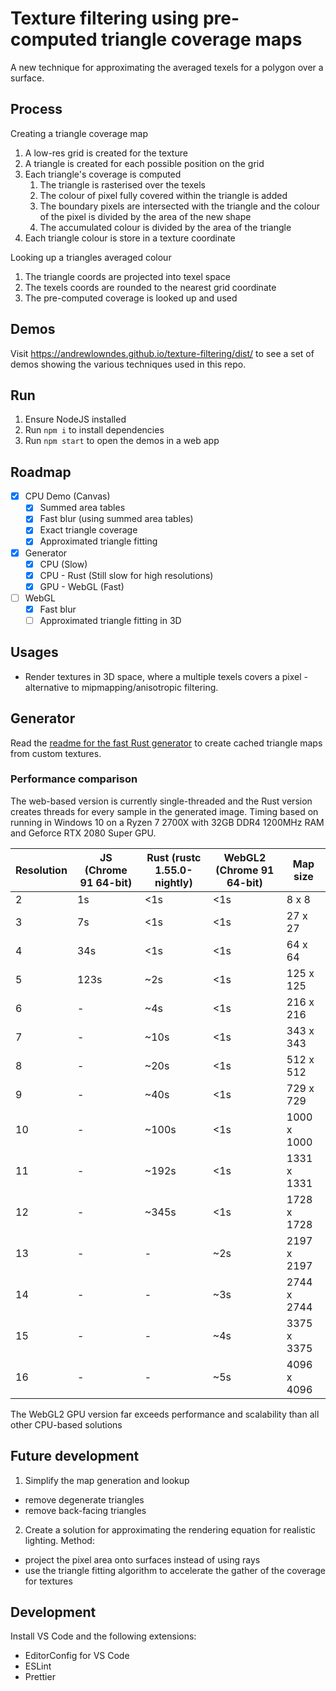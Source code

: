 # Texture filtering using pre-computed triangle coverage maps
A new technique for approximating the averaged texels for a polygon over a surface.

## Process
Creating a triangle coverage map
1. A low-res grid is created for the texture
2. A triangle is created for each possible position on the grid
3. Each triangle's coverage is computed
   1. The triangle is rasterised over the texels
   2. The colour of pixel fully covered within the triangle is added
   3. The boundary pixels are intersected with the triangle and the colour of the pixel is divided by the area of the new shape
   4. The accumulated colour is divided by the area of the triangle
4. Each triangle colour is store in a texture coordinate

Looking up a triangles averaged colour
1. The triangle coords are projected into texel space
2. The texels coords are rounded to the nearest grid coordinate
3. The pre-computed coverage is looked up and used

## Demos
Visit https://andrewlowndes.github.io/texture-filtering/dist/ to see a set of demos showing the various techniques used in this repo.

## Run
1. Ensure NodeJS installed
2. Run `npm i` to install dependencies
3. Run `npm start` to open the demos in a web app

## Roadmap
- [x] CPU Demo (Canvas)
  - [x] Summed area tables
  - [x] Fast blur (using summed area tables)
  - [x] Exact triangle coverage
  - [x] Approximated triangle fitting
- [x] Generator
  - [x] CPU (Slow)
  - [x] CPU - Rust (Still slow for high resolutions)
  - [x] GPU - WebGL (Fast)
- [ ] WebGL
  - [x] Fast blur
  - [ ] Approximated triangle fitting in 3D

## Usages
- Render textures in 3D space, where a multiple texels covers a pixel - alternative to mipmapping/anisotropic filtering.

## Generator
Read the [readme for the fast Rust generator](rust_generator/) to create cached triangle maps from custom textures.

### Performance comparison
The web-based version is currently single-threaded and the Rust version creates threads for every sample in the generated image. Timing based on running in Windows 10 on a Ryzen 7 2700X with 32GB DDR4 1200MHz RAM and Geforce RTX 2080 Super GPU.

| Resolution | JS (Chrome 91 64-bit) | Rust (rustc 1.55.0-nightly) | WebGL2 (Chrome 91 64-bit) | Map size |
--- | --- | --- | --- | ---
| 2 | 1s  | <1s | <1s | 8 x 8 |
| 3 | 7s  | <1s | <1s | 27 x 27 |
| 4 | 34s | <1s | <1s | 64 x 64 |
| 5 | 123s | ~2s | <1s | 125 x 125 |
| 6 | - | ~4s | <1s | 216 x 216 |
| 7 | - | ~10s | <1s | 343 x 343 |
| 8 | - | ~20s | <1s | 512 x 512 |
| 9 | - | ~40s | <1s | 729 x 729 |
| 10 | - | ~100s | <1s | 1000 x 1000 |
| 11 | - | ~192s | <1s | 1331 x 1331 |
| 12 | - | ~345s | <1s | 1728 x 1728 |
| 13 | - | - | ~2s | 2197 x 2197 |
| 14 | - | - | ~3s | 2744 x 2744 |
| 15 | - | - | ~4s | 3375 x 3375 |
| 16 | - | - | ~5s | 4096 x 4096 |

The WebGL2 GPU version far exceeds performance and scalability than all other CPU-based solutions

## Future development
1. Simplify the map generation and lookup
 - remove degenerate triangles
 - remove back-facing triangles

2. Create a solution for approximating the rendering equation for realistic lighting.
Method:
 - project the pixel area onto surfaces instead of using rays
 - use the triangle fitting algorithm to accelerate the gather of the coverage for textures

## Development
Install VS Code and the following extensions:
- EditorConfig for VS Code
- ESLint
- Prettier
